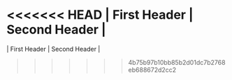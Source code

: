 <<<<<<< HEAD
| First Header  | Second Header |
=======
| First Header  | Second Header |
>>>>>>> 4b75b97b10bb85b2d01dc7b2768eb688672d2cc2
